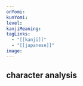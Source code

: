 ```yaml
---
onYomi:
kunYomi:
level:
kanjiMeaning:
tagLinks:
  - "[[kanji]]"
  - "[[japanese]]"
image:
---
```

## character analysis